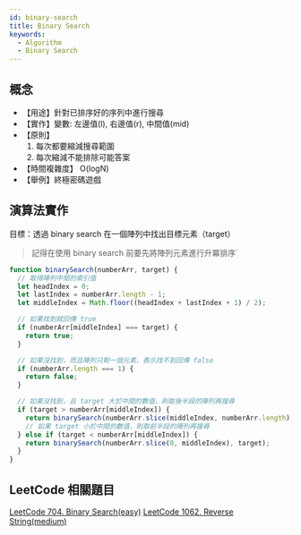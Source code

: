 ```yaml
---
id: binary-search
title: Binary Search
keywords:
  - Algorithm
  - Binary Search
---
```


## 概念

- 【用途】針對已排序好的序列中進行搜尋
- 【實作】變數: 左邊值(l), 右邊值(r), 中間值(mid)
- 【原則】
  1. 每次都要縮減搜尋範圍
  2. 每次縮減不能排除可能答案
- 【時間複雜度】 O(logN)
- 【舉例】終極密碼遊戲

## 演算法實作

目標：透過 binary search 在一個陣列中找出目標元素（target）

> 記得在使用 binary search 前要先將陣列元素進行升冪排序`

```javascript
function binarySearch(numberArr, target) {
  // 取得陣列中間的索引值
  let headIndex = 0;
  let lastIndex = numberArr.length - 1;
  let middleIndex = Math.floor((headIndex + lastIndex + 1) / 2);

  // 如果找到就回傳 true
  if (numberArr[middleIndex] === target) {
    return true;
  }

  // 如果沒找到，而且陣列只剩一個元素，表示找不到回傳 false
  if (numberArr.length === 1) {
    return false;
  }

  // 如果沒找到，且 target 大於中間的數值，則取後半段的陣列再搜尋
  if (target > numberArr[middleIndex]) {
    return binarySearch(numberArr.slice(middleIndex, numberArr.length), target);
    // 如果 target 小於中間的數值，則取前半段的陣列再搜尋
  } else if (target < numberArr[middleIndex]) {
    return binarySearch(numberArr.slice(0, middleIndex), target);
  }
}
```

## LeetCode 相關題目

[LeetCode 704. Binary Search(easy)](../leetcode/leetcode704.md)
[LeetCode 1062. Reverse String(medium)](../leetcode/leetcode1062.md)
